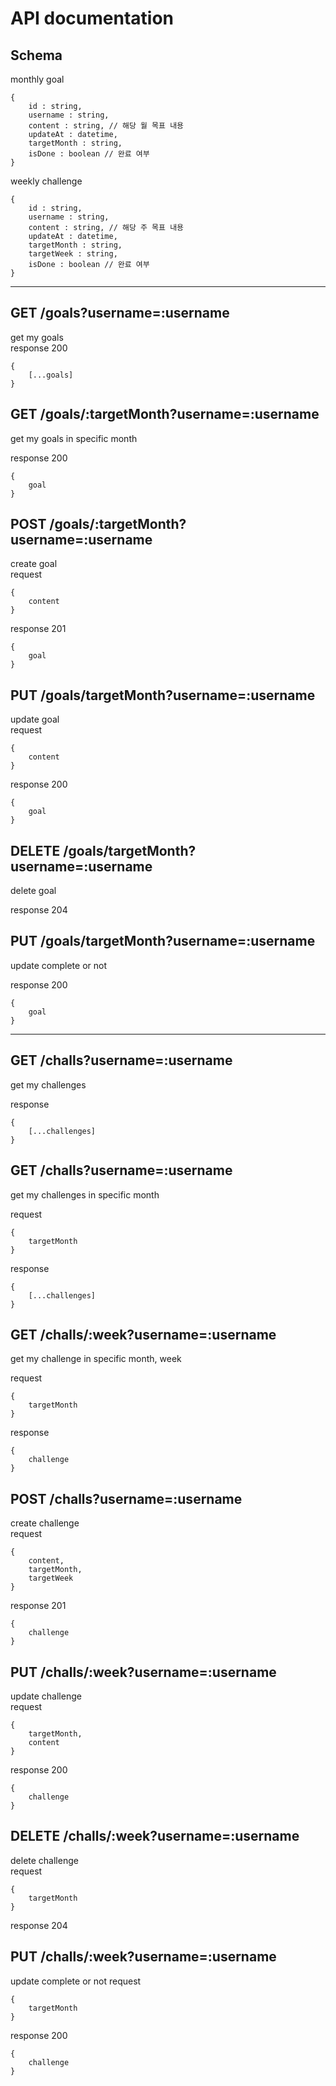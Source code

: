 # API documentation

## Schema

monthly goal

```
{
    id : string,
    username : string,
    content : string, // 해당 월 목표 내용
    updateAt : datetime,
    targetMonth : string,
    isDone : boolean // 완료 여부
}
```

weekly challenge

```
{
    id : string,
    username : string,
    content : string, // 해당 주 목표 내용
    updateAt : datetime,
    targetMonth : string,
    targetWeek : string,
    isDone : boolean // 완료 여부
}
```

---

## GET /goals?username=:username

get my goals <br>
response 200

```
{
    [...goals]
}
```

## GET /goals/:targetMonth?username=:username

get my goals in specific month <br>

response 200

```
{
    goal
}
```

## POST /goals/:targetMonth?username=:username

create goal <br>
request

```
{
    content
}
```

response 201

```
{
    goal
}
```

## PUT /goals/targetMonth?username=:username

update goal <br>
request

```
{
    content
}
```

response 200

```
{
    goal
}
```

## DELETE /goals/targetMonth?username=:username

delete goal <br>

response 204

## PUT /goals/targetMonth?username=:username

update complete or not

response 200

```
{
    goal
}
```

---

## GET /challs?username=:username

get my challenges

response

```
{
    [...challenges]
}
```

## GET /challs?username=:username

get my challenges in specific month

request

```
{
    targetMonth
}
```

response

```
{
    [...challenges]
}
```

## GET /challs/:week?username=:username

get my challenge in specific month, week

request

```
{
    targetMonth
}
```

response

```
{
    challenge
}
```

## POST /challs?username=:username

create challenge <br>
request

```
{
    content,
    targetMonth,
    targetWeek
}
```

response 201

```
{
    challenge
}
```

## PUT /challs/:week?username=:username

update challenge <br>
request

```
{
    targetMonth,
    content
}
```

response 200

```
{
    challenge
}
```

## DELETE /challs/:week?username=:username

delete challenge <br>
request

```
{
    targetMonth
}
```

response 204

## PUT /challs/:week?username=:username

update complete or not
request

```
{
    targetMonth
}
```

response 200

```
{
    challenge
}
```
